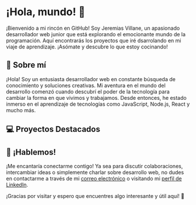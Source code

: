 # ¡Hola, mundo! 👋

¡Bienvenido a mi rincón en GitHub! Soy Jeremias Villane, un apasionado desarrollador web junior que está explorando el emocionante mundo de la programación. Aquí encontrarás los proyectos que iré dsarrolando en mi viaje de aprendizaje. ¡Asómate y descubre lo que estoy cocinando!

## 🚀 Sobre mí

¡Hola! Soy un entusiasta desarrollador web en constante búsqueda de conocimiento y soluciones creativas. Mi aventura en el mundo del desarrollo comenzó cuando descubrí el poder de la tecnología para cambiar la forma en que vivimos y trabajamos. Desde entonces, he estado inmerso en el aprendizaje de tecnologías como JavaScript, Node.js, React y mucho más.

## 💻 Proyectos Destacados
<!--
### Proyecto 1: "Nombre del Proyecto"

Breve descripción del proyecto y su objetivo. Incluye capturas de pantalla y enlaces al código y a la demo en vivo.

![Captura de Pantalla](URL de la imagen)

- **Tecnologías utilizadas:** JavaScript, React, Node.js, PostgreSQL, Redux, etc.
- **Enlace:** [Demo en Vivo](Enlace) | [Código Fuente](Enlace)

### Proyecto 2: "Nombre del Proyecto"

Breve descripción del proyecto y su objetivo. Incluye capturas de pantalla y enlaces al código y a la demo en vivo.

![Captura de Pantalla](URL de la imagen)

- **Tecnologías utilizadas:** JavaScript, Node.js, Express, MongoDB, etc.
- **Enlace:** [Demo en Vivo](Enlace) | [Código Fuente](Enlace)
-->
## 🤝 ¡Hablemos!

¡Me encantaría conectarme contigo! Ya sea para discutir colaboraciones, intercambiar ideas o simplemente charlar sobre desarrollo web, no dudes en contactarme a través de mi [correo electrónico](vil.jeremias@gmail.com) o visitando mi [perfil de LinkedIn](https://www.linkedin.com/in/jeremias-villane).

¡Gracias por visitar y espero que encuentres algo interesante y útil aquí! 🌟


